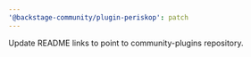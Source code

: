```yaml
---
'@backstage-community/plugin-periskop': patch
---
```


Update README links to point to community-plugins repository.
